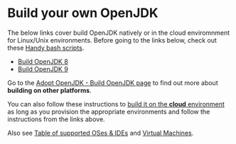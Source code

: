 # Build your own OpenJDK

The below links cover build OpenJDK natively or in the cloud enviromnment for Linux/Unix environments. Before going to the links below, check out these [Handy bash scripts](../handy-scripts-for-OpenJDK-developers.md).

* [Build OpenJDK 8](build_openjdk_8.md)
* [Build OpenJDK 9](build_openjdk_9.md)

Go to the [Adopt OpenJDK - Build OpenJDK  page](https://web.archive.org/web/20170428160152/https://java.net/projects/adoptopenjdk/pages/WhatToWorkOnForOpenJDK#Build_OpenJDK) to find out more about **building on other platforms**.

You can also follow these instructions to [build it on the **cloud** environment ](http://alimacsmusings.blogspot.com/2015/08/building-openjdk9-on-cloud-part-1.html) as long as you provision the appropriate environments and follow the instructions from the links above.

Also see [Table of supported OSes & IDEs](../adopt-openjdk-getting-started/table_of_supported_oses_&_ides.md) and [Virtual Machines](../virtual-machines/virtual_machines.md).
